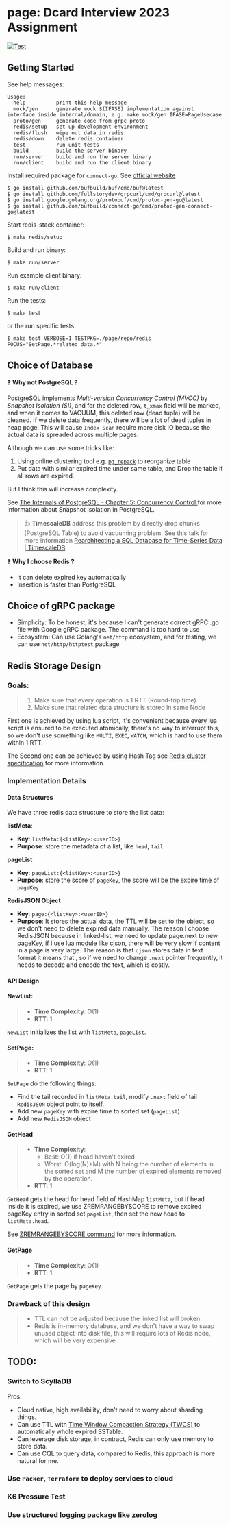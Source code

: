 # page: Dcard Interview 2023 Assignment

[![Test](https://github.com/unknowntpo/page/actions/workflows/main.yml/badge.svg?event=push)](https://github.com/unknowntpo/page/actions/workflows/main.yml)

## Getting Started

See help messages:

```
Usage:
  help          print this help message
  mock/gen      generate mock $(IFASE) implementation against interface inside internal/domain, e.g. make mock/gen IFASE=PageUsecase
  proto/gen     generate code from grpc proto
  redis/setup   set up development environment
  redis/flush   wipe out data in redis
  redis/down    delete redis container
  test          run unit tests
  build         build the server binary
  run/server    build and run the server binary
  run/client    build and run the client binary
```

Install required package for `connect-go`:
See [official website](https://connect.build/docs/go/getting-started#install-tools)
```
$ go install github.com/bufbuild/buf/cmd/buf@latest
$ go install github.com/fullstorydev/grpcurl/cmd/grpcurl@latest
$ go install google.golang.org/protobuf/cmd/protoc-gen-go@latest
$ go install github.com/bufbuild/connect-go/cmd/protoc-gen-connect-go@latest
```

Start redis-stack container:
```
$ make redis/setup
````

Build and run binary:

```
$ make run/server
```

Run example client binary:

```
$ make run/client
```

Run the tests:

```
$ make test
```

or the run specific tests:

```
$ make test VERBOSE=1 TESTPKG=./page/repo/redis FOCUS="SetPage.*related data.*"
```

## Choice of Database

:question: **Why not PostgreSQL ?**

PostgreSQL implements *Multi-version Concurrency Control (MVCC)* by *Snapshot Isolation (SI)*, and for the deleted row, `t_xmax` field will be marked, and when it comes to VACUUM, this deleted row (dead tuple) will be cleaned. If we delete data frequently, there will be a lot of dead tuples in heap page. This will cause `Index Scan` require more disk IO because the actual data is spreaded across multiple pages.

Although we can use some tricks like:
1. Using online clustering tool e.g. [`pg_repack`](https://reorg.github.io/pg_repack/) to reorganize table
2. Put data with similar expired time under same table, and Drop the table if all rows are expired.

But I think this will increase complexity.

See [The Internals of PostgreSQL - Chapter 5: Concurrency Control ](https://www.interdb.jp/pg/pgsql05.html#_5.5.) for more information about Snapshot Isolation in PostgreSQL.

> 👍 **TimescaleDB** address this problem by directly drop chunks (PostgreSQL Table) to avoid vacuuming problem. See this talk for more information [Rearchitecting a SQL Database for Time-Series Data | TimescaleDB](https://youtu.be/eQKbbCg0NqE?t=867)

:question: **Why I choose Redis ?**

- It can delete expired key automatically
- Insertion is faster than PostgreSQL

## Choice of gRPC package

- Simplicity: To be honest, it's because I can't generate correct gRPC .go file with Google gRPC package. The command is too hard to use
- Ecosystem: Can use Golang's `net/http` ecosystem, and for testing, we can use `net/http/httptest` package

## Redis Storage Design

### Goals:
> 1. Make sure that every operation is 1 RTT (Round-trip time)
> 2. Make sure that related data structure is stored in same Node

First one is achieved by using lua script, it's convenient because every lua script is ensured to be executed atomically, there's no way to interrupt this, so we don't use something like `MULTI`, `EXEC`, `WATCH`, which is hard to use them within 1 RTT.

The Second one can be achieved by using Hash Tag 
see [Redis cluster specification](https://redis.io/docs/reference/cluster-spec/) for more information.

### Implementation Details
#### Data Structures

We have three redis data structure to store the list data:

**listMeta**:
- **Key**: `listMeta:{<listKey>:<userID>}`
- **Purpose**: store the metadata of a list, like `head`, `tail`

**pageList**
  - **Key**: `pageList:{<listKey>:<userID>}`
  - **Purpose**: store the score of `pageKey`, the score will be the expire time of `pageKey`

**RedisJSON Object**
  - **Key**: `page:{<listKey>:<userID>}`
  - **Purpose**: It stores the actual data, the TTL will be set to the object, so we don't need to delete expired data manually. 
The reason I choose RedisJSON because in linked-list, we need to update page.next to new pageKey,
if I use lua module like [cjson](https://github.com/mpx/lua-cjson), there will be very slow if content in a page is very large.
The reason is that `cjson` stores data in text format it means that , so if we need to change `.next` pointer frequently, it needs to decode and encode the text, which is costly.

#### API Design

#### NewList:

> - **Time Complexity**: O(1)
> - **RTT**: 1


`NewList` initializes the list with `listMeta`, `pageList`.

#### SetPage:

> - **Time Complexity**: O(1)
> - **RTT**: 1

`SetPage` do the following things:
- Find the tail recorded in `listMeta.tail`, modify `.next` field of tail `RedisJSON` object point to itself.
- Add new `pageKey` with expire time to sorted set (`pageList`)
- Add new `RedisJSON` object

#### GetHead

> - **Time Complexity**:
>   - Best: O(1) if head haven't exired
>   - Worst: O(log(N)+M) with N being the number of elements in the sorted set and M the number of expired elements removed by the operation.
> - **RTT**: 1

`GetHead` gets the head for head field of HashMap `listMeta`, but if head inside it is expired,
we use ZREMRANGEBYSCORE to remove expired pageKey entry in sorted set `pageList`, then set the new head to `listMeta.head`.

  See [ZREMRANGEBYSCORE command](https://redis.io/commands/zremrangebyscore/) for more information.

#### GetPage

> - **Time Complexity**: O(1)
> - **RTT**: 1

`GetPage` gets the page by `pageKey`.

### Drawback of this design
> - TTL can not be adjusted because the linked list will broken.
> - Redis is in-memory database, and we don't have a way to swap unused object into disk file, this will require lots of Redis node, which will be very expensive

## TODO:
### Switch to ScyllaDB

Pros:
- Cloud native, high availability, don't need to worry about sharding things.
- Can use TTL with [Time Window Compaction Strategy (TWCS)](https://docs.scylladb.com/stable/kb/ttl-facts.html) to automatically whole expired SSTable.
- Can leverage disk storage, in contract, Redis can only use memory to store data.
- Can use CQL to query data, compared to Redis, this approach is more natural for me.

### Use `Packer`, `Terraform` to deploy services to cloud

### K6 Pressure Test

### Use structured logging package like [zerolog](https://github.com/rs/zerolog)
